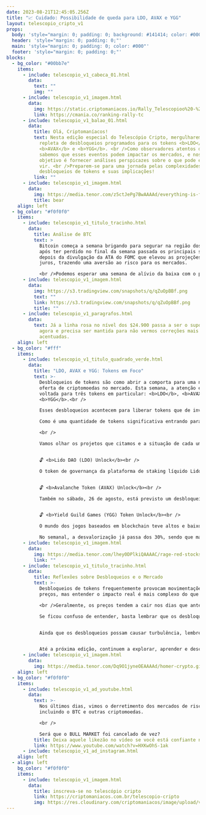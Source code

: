 ```yaml
---
date: 2023-08-21T12:45:05.256Z
title: "📈 Cuidado: Possibilidade de queda para LDO, AVAX e YGG"
layout: telescopio_cripto_v1
props:
  body: 'style="margin: 0; padding: 0; background: #141414; color: #000"'
  header: 'style="margin: 0; padding: 0;"'
  main: 'style="margin: 0; padding: 0; color: #000"'
  footer: 'style="margin: 0; padding: 0;"'
blocks:
  - bg_color: "#00bb7e"
    items:
      - include: telescopio_v1_cabeca_01.html
        data:
          text: ""
          img: ""
      - include: telescopio_v1_imagem.html
        data:
          img: https://static.criptomaniacos.io/Rally_Telescopioo%20-%20Copia.png
          link: https://cmania.co/ranking-rally-tc
      - include: telescopio_v1_balao_01.html
        data:
          title: Olá, Criptomaníacos!
          text: Nesta edição especial do Telescópio Cripto, mergulharemos em uma semana
            repleta de desbloqueios programados para os tokens <b>LDO</b>,
            <b>AVAX</b> e <b>YGG</b>. <br />Como observadores atentos do espaço,
            sabemos que esses eventos podem impactar os mercados, e nosso
            objetivo é fornecer análises perspicazes sobre o que pode estar por
            vir. <br />Preparem-se para uma jornada pelas complexidades dos
            desbloqueios de tokens e suas implicações!
          link: ""
      - include: telescopio_v1_imagem.html
        data:
          img: https://media.tenor.com/z5ctJePg7BwAAAAd/everything-is-fine-fine.gif
          title: bear
    align: left
  - bg_color: "#f0f0f0"
    items:
      - include: telescopio_v1_titulo_tracinho.html
        data:
          title: Análise de BTC
          text: >
            Bitcoin começa a semana brigando para segurar na região dos $26.000,
            após ter perdido no final da semana passada os principais suportes
            depois da divulgação da ATA do FOMC que elevou as projeções de
            juros, trazendo uma aversão ao risco para os mercados.

            <br />Podemos esperar uma semana de alívio da baixa com o preço fazendo um respiro para testar regiões que antes serviam como suporte e agora se tornaram resistência entre $26.000 e $27.100, marcadas no gráfico com linhas vermelhas.
      - include: telescopio_v1_imagem.html
        data:
          img: https://s3.tradingview.com/snapshots/q/qZuOpBBf.png
          text: ""
          link: https://s3.tradingview.com/snapshots/q/qZuOpBBf.png
          title: ""
      - include: telescopio_v1_paragrafos.html
        data:
          text: Já a linha rosa no nível dos $24.900 passa a ser o suporte mais importante
            agora e precisa ser mantida para não vermos correções mais
            acentuadas.
    align: left
  - bg_color: "#fff"
    items:
      - include: telescopio_v1_titulo_quadrado_verde.html
        data:
          title: "LDO, AVAX e YGG: Tokens em Foco"
          text: >-
            Desbloqueios de tokens são como abrir a comporta para uma nova
            oferta de criptomoedas no mercado. Esta semana, a atenção está
            voltada para três tokens em particular: <b>LDO</b>, <b>AVAX</b> e
            <b>YGG</b>.<br />

            Esses desbloqueios acontecem para liberar tokens que de investidores que estavam em staking, pagar a equipe dos protocolos pelo seu trabalho ou mesmo dar retorno ao investimento dos financiadores iniciais dos projetos.<br />

            Como é uma quantidade de tokens significativa entrando para o mercado, sempre há o receio de que parte seja vendida, o que poderia impactar negativamente nos preços.

            <br />

            Vamos olhar os projetos que citamos e a situação de cada um deles.<br />


            🔓 <b>Lido DAO (LDO) Unlock</b><br />

            O token de governança da plataforma de staking líquido Lido tem um desbloqueio agendado para 26 de agosto. Isso envolve a liberação de 8,5 milhões de tokens <b>LDO</b>. Representando aproximadamente 0,97% do fornecimento total, esses tokens serão distribuídos a investidores que já possuem mais de 300 milhões de tokens. O token já vem com uma desvalorização de mais de 10% na semana, sendo que os dados do CoinMarketCap apontam mais de 1% de queda nas últimas 24 horas.<br />


            🔓 <b>Avalanche Token (AVAX) Unlock</b><br />

            Também no sábado, 26 de agosto, está previsto um desbloqueio de <b>AVAX</b>, o token nativo da blockchain Avalanche. <br />Este evento trará ao mercado 9,54 milhões de tokens <b>AVAX</b>, no valor de $102,86 milhões, correspondendo a 2,77% do fornecimento total em circulação. Embora o <b>AVAX</b> tenha passado por um desbloqueio em maio que foi bem recebido pelo mercado, as flutuações recentes mostram uma queda de quase 15% na última semana e 3,5% no dia.<br />


            🔓 <b>Yield Guild Games (YGG) Token Unlock</b><br />

            O mundo dos jogos baseados em blockchain teve altos e baixos, e o token da <b>Yield Guild Games</b> reflete isso.  <br /><b>YGG</b> liberará 12,2 milhões de tokens (no valor de $2,87 milhões) neste domingo, o que totaliza 6,6% do fornecimento circulante. Até o momento, cerca de 30% do fornecimento total do token foi desbloqueado.<br />

            No semanal, a desvalorização já passa dos 30%, sendo que mais de 8% da queda se deu nas últimas 24 horas.
      - include: telescopio_v1_imagem.html
        data:
          img: https://media.tenor.com/lhey0DPlkiQAAAAC/rage-red-stocks.gif
          link: ""
      - include: telescopio_v1_titulo_tracinho.html
        data:
          title: Reflexões sobre Desbloqueios e o Mercado
          text: >-
            Desbloqueios de tokens frequentemente provocam movimentações nos
            preços, mas entender o impacto real é mais complexo do que parece. 

            <br />Geralmente, os preços tendem a cair nos dias que antecedem o evento. No entanto, quando a liquidez liberada excede 100% do volume diário médio, os preços podem se recuperar antes de cair novamente em duas semanas.<br />

            Se ficou confuso de entender, basta lembrar que os desbloqueios muitas vezes afetam o preço de seus tokens, forçando o gráfico ao vermelhinho.<br />


            Ainda que os desbloqueios possam causar turbulência, lembrem-se de que os mercados cripto são imprevisíveis e multifacetados. Continue acompanhando as atualizações do Telescópio Cripto, onde exploramos as complexidades desse fascinante universo.<br />


            Até a próxima edição, continuem a explorar, aprender e descobrir as maravilhas das criptomoedas! 🌌🚀
      - include: telescopio_v1_imagem.html
        data:
          img: https://media.tenor.com/Dq9O1jyneOEAAAAd/homer-crypto.gif
    align: left
  - bg_color: "#f0f0f0"
    items:
      - include: telescopio_v1_ad_youtube.html
        data:
          text: >-
            Nos últimos dias, vimos o derretimento dos mercados de risco,
            incluindo o BTC e outras criptomoedas.

            <br />

            Será que o BULL MARKET foi cancelado de vez?
          title: Deixa aquele likezão no vídeo se você está confiante no BTC!
          link: https://www.youtube.com/watch?v=HXKwOhS-1ak
      - include: telescopio_v1_ad_instagram.html
    align: left
  - align: left
    bg_color: "#f0f0f0"
    items:
      - include: telescopio_v1_imagem.html
        data:
          title: inscreva-se no telescópio cripto
          link: https://criptomaniacos.com.br/telescopio-cripto
          img: https://res.cloudinary.com/criptomaniacos/image/upload/v1662133224/telescopio/inscreva-se-telescopio.png
---
```


